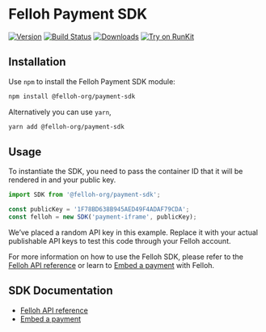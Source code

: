 # Felloh Payment SDK

[![Version](https://img.shields.io/npm/v/@felloh-org/payment-sdk.svg)](https://www.npmjs.com/package/@felloh-org/payment-sdk)
[![Build Status](https://github.com/felloh-org/payment-sdk/actions/workflows/release.yml/badge.svg?branch=main)](https://github.com/felloh-org/payment-sdk/actions/workflows/release.yml)
[![Downloads](https://img.shields.io/npm/dm/@felloh-org/payment-sdk.svg)](https://www.npmjs.com/package/@felloh-org/payment-sdk)
[![Try on RunKit](https://badge.runkitcdn.com/@felloh-org/payment-sdk.svg)](https://runkit.com/npm/@felloh-org/payment-sdk)

## Installation

Use `npm` to install the Felloh Payment SDK module:

```sh
npm install @felloh-org/payment-sdk
```

Alternatively you can use `yarn`,

```sh
yarn add @felloh-org/payment-sdk
```

## Usage

To instantiate the SDK, you need to pass the container ID that it will be rendered in and your public key.

```javascript
import SDK from '@felloh-org/payment-sdk';

const publicKey = '1F78BD638B945AED49F4ADAF79CDA';
const felloh = new SDK('payment-iframe', publicKey);


```

We’ve placed a random API key in this example. Replace it with your actual publishable API keys to test this code through your Felloh account.

For more information on how to use the Felloh SDK, please refer to the
[Felloh API reference](hhttps://developers.felloh.com/) or learn to
[Embed a payment](https://developers.felloh.com/embedded-payment-example) with
Felloh.

## SDK Documentation

- [Felloh API reference](hhttps://developers.felloh.com/)
- [Embed a payment](https://developers.felloh.com/embedded-payment-example)
